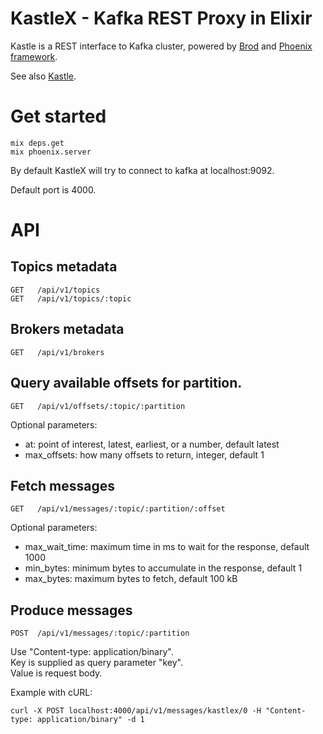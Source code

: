 # KastleX - Kafka REST Proxy in Elixir
Kastle is a REST interface to Kafka cluster, powered by [Brod](https://github.com/klarna/brod) and [Phoenix framework](http://www.phoenixframework.org/).

See also [Kastle](https://github.com/klarna/kastle).

# Get started

    mix deps.get
    mix phoenix.server

By default KastleX will try to connect to kafka at localhost:9092.

Default port is 4000.

# API

## Topics metadata

    GET   /api/v1/topics
    GET   /api/v1/topics/:topic

## Brokers metadata

    GET   /api/v1/brokers

## Query available offsets for partition.

    GET   /api/v1/offsets/:topic/:partition

Optional parameters:
  * at: point of interest, latest, earliest, or a number, default latest
  * max_offsets: how many offsets to return, integer, default 1

## Fetch messages

    GET   /api/v1/messages/:topic/:partition/:offset

Optional parameters:
  * max_wait_time: maximum time in ms to wait for the response, default 1000
  * min_bytes: minimum bytes to accumulate in the response, default 1
  * max_bytes: maximum bytes to fetch, default 100 kB

## Produce messages

    POST  /api/v1/messages/:topic/:partition

Use "Content-type: application/binary".  
Key is supplied as query parameter "key".  
Value is request body.  

Example with cURL:

    curl -X POST localhost:4000/api/v1/messages/kastlex/0 -H "Content-type: application/binary" -d 1
